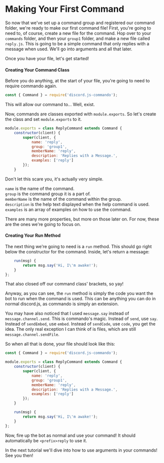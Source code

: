 # Making Your First Command

So now that we've set up a command group and registered our command folder, we're ready to make our first command file! First, you're going to need to, of course, create a new file for the command. Hop over to your `commands` folder, and then your `group1` folder, and make a new file called `reply.js`. This is going to be a simple command that only replies with a message when used. We'll go into arguments and all that later.

Once you have your file, let's get started!

#### Creating Your Command Class

Before you do anything, at the start of your file, you're going to need to require commando again.

```js
const { Command } = require('discord.js-commando');
```

This will allow our command to... Well, exist.

Now, commands are classes exported with `module.exports`. So let's create the class and set `module.exports` to it.

```js
module.exports = class ReplyCommand extends Command {
    constructor(client) {
        super(client, {
            name: 'reply',
            group: 'group1',
            memberName: 'reply',
            description: 'Replies with a Message.',
            examples: ['reply']
        });
    }
```

Don't let this scare you, it's actually very simple.

`name` is the name of the command.  
`group` is the command group it is a part of.  
`memberName` is the name of the command within the group.  
`description` is the help text displayed when the help command is used.  
`examples` is an array of examples on how to use the command.

There are many more properties, but more on those later on. For now, these are the ones we're going to focus on.

#### Creating Your Run Method

The next thing we're going to need is a `run` method. This should go right below the constructor for the command. Inside, let's return a message:

```js
    run(msg) {
        return msg.say('Hi, I\'m awake!');
    }
};
```

That also closed off our command class' brackets, so yay!

Anyway, as you can see, the `run` method is simply the code you want the bot to run when the command is used. This can be anything you can do in normal discord.js, as commando is simply an extension.

You may have also noticed that I used `message.say` instead of `message.channel.send`. This is commando's magic. Instead of `send`, use `say`. Instead of `sendEmbed`, use `embed`. Instead of `sendCode`, use `code`, you get the idea. The only real exception I can think of is files, which are still `message.channel.sendFile`.

So when all that is done, your file should look like this:

```js
const { Command } = require('discord.js-commando');

module.exports = class ReplyCommand extends Command {
    constructor(client) {
        super(client, {
            name: 'reply',
            group: 'group1',
            memberName: 'reply',
            description: 'Replies with a Message.',
            examples: ['reply']
        });
    }

    run(msg) {
        return msg.say('Hi, I\'m awake!');
    }
};
```

Now, fire up the bot as normal and use your command! It should automatically be `<prefix>reply` to use it.

In the next tutorial we'll dive into how to use arguments in your commands! See you then!

